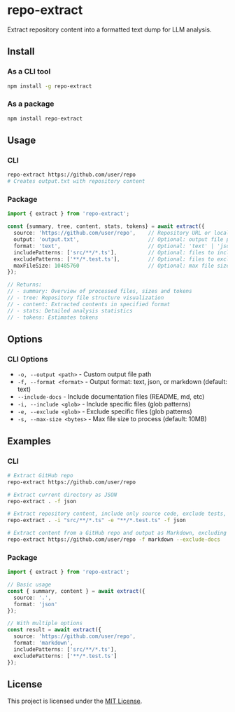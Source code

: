 # repo-extract

Extract repository content into a formatted text dump for LLM analysis.

## Install

### As a CLI tool
```bash
npm install -g repo-extract
```

### As a package
```bash
npm install repo-extract
```

## Usage

### CLI
```bash
repo-extract https://github.com/user/repo
# Creates output.txt with repository content
```

### Package
```typescript
import { extract } from 'repo-extract';

const {summary, tree, content, stats, tokens} = await extract({
  source: 'https://github.com/user/repo',    // Repository URL or local path
  output: 'output.txt',                      // Optional: output file path
  format: 'text',                            // Optional: 'text' | 'json' | 'markdown' (default text)
  includePatterns: ['src/**/*.ts'],          // Optional: files to include
  excludePatterns: ['**/*.test.ts'],         // Optional: files to exclude
  maxFileSize: 10485760                      // Optional: max file size in bytes (default: 10MB)
});

// Returns:
// - summary: Overview of processed files, sizes and tokens
// - tree: Repository file structure visualization
// - content: Extracted contents in specified format 
// - stats: Detailed analysis statistics
// - tokens: Estimates tokens
```

## Options

### CLI Options
- `-o, --output <path>` - Custom output file path
- `-f, --format <format>` - Output format: text, json, or markdown (default: text)
- `--include-docs` - Include documentation files (README, md, etc)
- `-i, --include <glob>` - Include specific files (glob patterns)
- `-e, --exclude <glob>` - Exclude specific files (glob patterns)
- `-s, --max-size <bytes>` - Max file size to process (default: 10MB)

## Examples

### CLI

```bash
# Extract GitHub repo
repo-extract https://github.com/user/repo

# Extract current directory as JSON
repo-extract . -f json

# Extract repository content, include only source code, exclude tests, and output as JSON
repo-extract . -i "src/**/*.ts" -e "**/*.test.ts" -f json

# Extract content from a GitHub repo and output as Markdown, excluding documentation files
repo-extract https://github.com/user/repo -f markdown --exclude-docs


```

### Package

```typescript
import { extract } from 'repo-extract';

// Basic usage
const { summary, content } = await extract({
  source: '.',
  format: 'json'
});

// With multiple options
const result = await extract({
  source: 'https://github.com/user/repo',
  format: 'markdown',
  includePatterns: ['src/**/*.ts'],
  excludePatterns: ['**/*.test.ts']
});
```

## License

This project is licensed under the [MIT License](LICENSE).